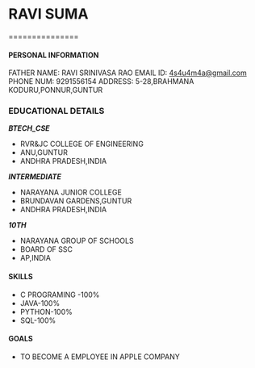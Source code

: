 # RAVI SUMA
===============

#### PERSONAL INFORMATION

FATHER NAME: RAVI SRINIVASA RAO
EMAIL ID: 4s4u4m4a@gmail.com
PHONE NUM: 9291556154
ADDRESS: 5-28,BRAHMANA KODURU,PONNUR,GUNTUR

### EDUCATIONAL DETAILS

***BTECH_CSE***
- RVR&JC COLLEGE OF ENGINEERING
- ANU,GUNTUR
- ANDHRA PRADESH,INDIA

***INTERMEDIATE***
- NARAYANA JUNIOR COLLEGE
- BRUNDAVAN GARDENS,GUNTUR
- ANDHRA PRADESH,INDIA

***10TH***
- NARAYANA GROUP OF SCHOOLS
- BOARD OF SSC
- AP,INDIA

#### SKILLS
- C PROGRAMING -100%
- JAVA-100%
- PYTHON-100%
- SQL-100%

#### GOALS
- TO BECOME A EMPLOYEE IN APPLE COMPANY
###

